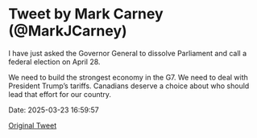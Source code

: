 # Tweet by Mark Carney (@MarkJCarney)

I have just asked the Governor General to dissolve Parliament and call a federal election on April 28.

We need to build the strongest economy in the G7. We need to deal with President Trump’s tariffs. Canadians deserve a choice about who should lead that effort for our country.

Date: 2025-03-23 16:59:57

[Original Tweet](https://x.com/MarkJCarney/status/1903854242114183451)
